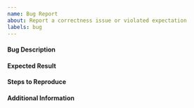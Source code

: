 ```yaml
---
name: Bug Report
about: Report a correctness issue or violated expectation
labels: bug
---
```


#### Bug Description

#### Expected Result

#### Steps to Reproduce

#### Additional Information
